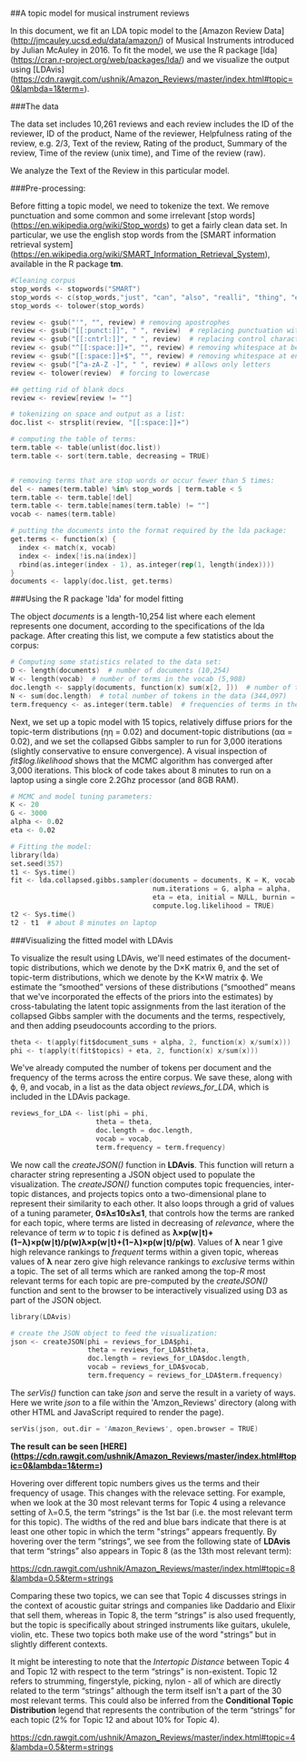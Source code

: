 ##A topic model for musical instrument reviews

In this document, we fit an LDA topic model to the [Amazon Review Data] (http://jmcauley.ucsd.edu/data/amazon/) of Musical Instruments introduced by Julian McAuley in 2016. To fit the model, we use the R package [lda] (https://cran.r-project.org/web/packages/lda/) and we visualize the output using [LDAvis] (https://cdn.rawgit.com/ushnik/Amazon_Reviews/master/index.html#topic=0&lambda=1&term=).

###The data

The data set includes 10,261 reviews and each review includes the ID of the reviewer, ID of the product, Name of the reviewer, Helpfulness rating of the review, e.g. 2/3, Text of the review, Rating of the product, Summary of the review, Time of the review (unix time), and Time of the review (raw).

We analyze the Text of the Review in this particular model.

###Pre-processing:

Before fitting a topic model, we need to tokenize the text. We remove punctuation and some common and some irrelevant [stop words] (https://en.wikipedia.org/wiki/Stop_words) to get a fairly clean data set. In particular, we use the english stop words from the [SMART information retrieval system] (https://en.wikipedia.org/wiki/SMART_Information_Retrieval_System), available in the R package **tm**.

```s
#Cleaning corpus
stop_words <- stopwords("SMART")
stop_words <- c(stop_words,"just", "can", "also", "realli", "thing", "even")
stop_words <- tolower(stop_words)

review <- gsub("'", "", review) # removing apostrophes
review <- gsub("[[:punct:]]", " ", review)  # replacing punctuation with space
review <- gsub("[[:cntrl:]]", " ", review)  # replacing control characters with space
review <- gsub("^[[:space:]]+", "", review) # removing whitespace at beginning of documents
review <- gsub("[[:space:]]+$", "", review) # removing whitespace at end of documents
review <- gsub("[^a-zA-Z -]", " ", review) # allows only letters
review <- tolower(review)  # forcing to lowercase

## getting rid of blank docs
review <- review[review != ""]

# tokenizing on space and output as a list:
doc.list <- strsplit(review, "[[:space:]]+")

# computing the table of terms:
term.table <- table(unlist(doc.list))
term.table <- sort(term.table, decreasing = TRUE)


# removing terms that are stop words or occur fewer than 5 times:
del <- names(term.table) %in% stop_words | term.table < 5
term.table <- term.table[!del]
term.table <- term.table[names(term.table) != ""]
vocab <- names(term.table)

# putting the documents into the format required by the lda package:
get.terms <- function(x) {
  index <- match(x, vocab)
  index <- index[!is.na(index)]
  rbind(as.integer(index - 1), as.integer(rep(1, length(index))))
}
documents <- lapply(doc.list, get.terms)
```


###Using the R package 'lda' for model fitting

The object *documents* is a length-10,254 list where each element represents one document, according to the specifications of the lda package. After creating this list, we compute a few statistics about the corpus:

```s
# Computing some statistics related to the data set:
D <- length(documents)  # number of documents (10,254)
W <- length(vocab)  # number of terms in the vocab (5,908)
doc.length <- sapply(documents, function(x) sum(x[2, ]))  # number of tokens per document [16, 31, 36, 17, 13, 20 ...]
N <- sum(doc.length)  # total number of tokens in the data (344,097)
term.frequency <- as.integer(term.table)  # frequencies of terms in the corpus [5549, 4121, 3811, 3608, 3423, ...]
```


Next, we set up a topic model with 15 topics, relatively diffuse priors for the topic-term distributions (ηη = 0.02) and document-topic distributions (αα = 0.02), and we set the collapsed Gibbs sampler to run for 3,000 iterations (slightly conservative to ensure convergence). A visual inspection of *fit$log.likelihood* shows that the MCMC algorithm has converged after 3,000 iterations. This block of code takes about 8 minutes to run on a laptop using a single core 2.2Ghz processor (and 8GB RAM).

```s
# MCMC and model tuning parameters:
K <- 20
G <- 3000
alpha <- 0.02
eta <- 0.02

# Fitting the model:
library(lda)
set.seed(357)
t1 <- Sys.time()
fit <- lda.collapsed.gibbs.sampler(documents = documents, K = K, vocab = vocab, 
                                   num.iterations = G, alpha = alpha, 
                                   eta = eta, initial = NULL, burnin = 0,
                                   compute.log.likelihood = TRUE)
t2 <- Sys.time()
t2 - t1  # about 8 minutes on laptop
```


###Visualizing the fitted model with LDAvis

To visualize the result using LDAvis, we'll need estimates of the document-topic distributions, which we denote by the D×K matrix θ, and the set of topic-term distributions, which we denote by the K×W matrix ϕ. We estimate the “smoothed” versions of these distributions (“smoothed” means that we've incorporated the effects of the priors into the estimates) by cross-tabulating the latent topic assignments from the last iteration of the collapsed Gibbs sampler with the documents and the terms, respectively, and then adding pseudocounts according to the priors. 

```s
theta <- t(apply(fit$document_sums + alpha, 2, function(x) x/sum(x)))
phi <- t(apply(t(fit$topics) + eta, 2, function(x) x/sum(x)))
```
We've already computed the number of tokens per document and the frequency of the terms across the entire corpus. We save these, along with ϕ, θ, and vocab, in a list as the data object *reviews_for_LDA*, which is included in the LDAvis package.

```s
reviews_for_LDA <- list(phi = phi,
                     theta = theta,
                     doc.length = doc.length,
                     vocab = vocab,
                     term.frequency = term.frequency)
```                    
We now call the *createJSON()* function in **LDAvis**. This function will return a character string representing a JSON object used to populate the visualization. The *createJSON()* function computes topic frequencies, inter-topic distances, and projects topics onto a two-dimensional plane to represent their similarity to each other. It also loops through a grid of values of a tuning parameter, **0≤λ≤10≤λ≤1**, that controls how the terms are ranked for each topic, where terms are listed in decreasing of *relevance*, where the relevance of term *w* to topic *t* is defined as **λ×p(w∣t)+(1−λ)×p(w∣t)/p(w)λ×p(w∣t)+(1−λ)×p(w∣t)/p(w)**. Values of **λ** near 1 give high relevance rankings to *frequent* terms within a given topic, whereas values of **λ** near zero give high relevance rankings to *exclusive* terms within a topic. The set of all terms which are ranked among the top-*R* most relevant terms for each topic are pre-computed by the *createJSON()* function and sent to the browser to be interactively visualized using D3 as part of the JSON object.

```s
library(LDAvis)

# create the JSON object to feed the visualization:
json <- createJSON(phi = reviews_for_LDA$phi, 
                   theta = reviews_for_LDA$theta, 
                   doc.length = reviews_for_LDA$doc.length, 
                   vocab = reviews_for_LDA$vocab, 
                   term.frequency = reviews_for_LDA$term.frequency)
```                   
                   
The *serVis()* function can take *json* and serve the result in a variety of ways. Here we write *json* to a file within the 'Amzon_Reviews' directory (along with other HTML and JavaScript required to render the page). 

```s
serVis(json, out.dir = 'Amazon_Reviews', open.browser = TRUE)
```

**The result can be seen [HERE] (https://cdn.rawgit.com/ushnik/Amazon_Reviews/master/index.html#topic=0&lambda=1&term=)**

Hovering over different topic numbers gives us the terms and their frequency of usage. This changes with the relevace setting. For example, when we look at the 30 most relevant terms for Topic 4 using a relevance setting of λ=0.5, the term “strings” is the 1st bar (i.e. the most relevant term for this topic). The widths of the red and blue bars indicate that there is at least one other topic in which the term "strings” appears frequently. By hovering over the term “strings”, we see from the following state of **LDAvis** that term “strings” also appears in Topic 8 (as the 13th most relevant term):

https://cdn.rawgit.com/ushnik/Amazon_Reviews/master/index.html#topic=8&lambda=0.5&term=strings

Comparing these two topics, we can see that Topic 4 discusses strings in the context of acoustic guitar strings and companies like Daddario and Elixir that sell them, whereas in Topic 8, the term “strings” is also used frequently, but the topic is specifically about stringed instruments like guitars, ukulele, violin, etc. These two topics both make use of the word "strings” but in slightly different contexts. 

It might be interesting to note that the *Intertopic Distance* between Topic 4 and Topic 12 with respect to the term “strings” is non-existent. Topic 12 refers to strumming, fingerstyle, picking, nylon - all of which are directly related to the term “strings” although the term itself isn't a part of the 30 most relevant terms. This could also be inferred from the **Conditional Topic Distribution** legend that represents the contribution of the term “strings” for each topic (2% for Topic 12 and about 10% for Topic 4).

https://cdn.rawgit.com/ushnik/Amazon_Reviews/master/index.html#topic=4&lambda=0.5&term=strings




